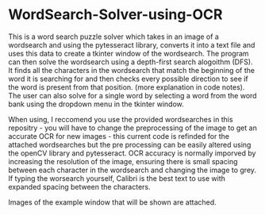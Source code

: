 # WordSearch-Solver-using-OCR
This is a word search puzzle solver which takes in an image of a wordsearch and using the pytesseract library, converts it into a text file and uses this data to create a tkinter window of the wordsearch. The program can then solve the wordsearch using a depth-first search alogoithm (DFS). It finds all the characters in the wordsearch that match the beginning of the word it is searching for and then checks every possible direction to see if the word is present from that position. (more explanation in code notes). The user can also solve for a single word by selecting a word from the word bank using the dropdown menu in the tkinter window.

When using, I reccomend you use the provided wordsearches in this repositry - you will have to change the preprocessing of the image to get an accurate OCR for new images - this current code is refinded for the attached wordsearches but the pre processing can be easily altered using the openCV library and pytesseract. OCR accuracy is normally imporved by increasing the resolution of the image, ensuring there is small spacing between each character in the wordsearch and changing the image to grey. If typing the worsearch yourself, Calibri is the best text to use with expanded spacing between the characters.

Images of the example window that will be shown are attached.
